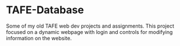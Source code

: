 # TAFE-Database
Some of my old TAFE web dev projects and assignments. This project focused on a dynamic webpage with login and controls for modifying information on the website.
